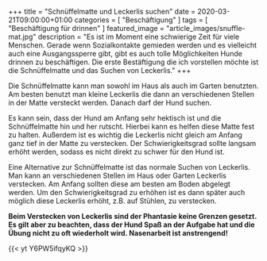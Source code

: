 +++
title =  "Schnüffelmatte und Leckerlis suchen"
date = 2020-03-21T09:00:00+01:00
categories = [
    "Beschäftigung"
]
tags = [
    "Beschäftigung für drinnen"
]
featured_image = "article_images/snuffle-mat.jpg"
description = "Es ist im Moment eine schwierige Zeit für viele Menschen. Gerade wenn Sozialkontakte gemieden werden und es vielleicht auch eine Ausgangssperre gibt, gibt es auch tolle Möglichkeiten Hunde drinnen zu beschäftigen. Die erste Bestäftigung die ich vorstellen möchte ist die Schnüffelmatte und das Suchen von Leckerlis."
+++

Die Schnüffelmatte kann man sowohl im Haus als auch im Garten benutzten. Am besten benutzt man kleine Leckerlis die dann an verschiedenen Stellen in der Matte versteckt werden. Danach darf der Hund suchen.

Es kann sein, dass der Hund am Anfang sehr hektisch ist und die Schnüffelmatte hin und her rutscht. Hierbei kann es helfen diese Matte fest zu halten. Außerdem ist es wichtig die Leckerlis nicht gleich am Anfang ganz tief in der Matte zu verstecken. Der Schwierigkeitsgrad sollte langsam erhöht werden, sodass es nicht direkt zu schwer für den Hund ist.

Eine Alternative zur Schnüffelmatte ist das normale Suchen von Leckerlis. Man kann an verschiedenen Stellen im Haus oder Garten Leckerlis verstecken. Am Anfang sollten diese am besten am Boden abgelegt werden. Um den Schwierigkeitsgrad zu erhöhen ist es dann später auch möglich diese Leckerlis erhöht, z.B. auf Stühlen, zu verstecken.

**Beim Verstecken von Leckerlis sind der Phantasie keine Grenzen gesetzt. Es gilt aber zu beachten, dass der Hund Spaß an der Aufgabe hat und die Übung nicht zu oft wiederholt wird. Nasenarbeit ist anstrengend!**

{{< yt Y6PW5ifqyKQ >}}
